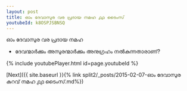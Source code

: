 ```yaml
---
layout: post
title: ഓം ദേവാസുര വര പ്രദായ നമഹ ൧൧ ടൈംസ്
youtubeId: k8OSPJSBNSQ
---
```

 
 
 ഓം ദേവാസുര വര പ്രദായ നമഹ 
 
 -  ദേവന്മാർക്കും അസുരന്മാർക്കും അനുഗ്രഹം നൽകുന്നതാരാണ്? 
 
  
 
  
 
 
 
 
 
 


{% include youtubePlayer.html id=page.youtubeId %}
 
[Next]({{ site.baseurl }}{% link  split2/_posts/2015-02-07-ഓം ദേവാസുര കുറവ് നമഹ ൧൧ ടൈംസ്.md%})
 
